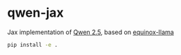 # qwen-jax

Jax implementation of [Qwen 2.5](https://github.com/QwenLM/Qwen2.5), based on [equinox-llama](https://github.com/EleutherAI/equinox-llama/tree/main)

```bash
pip install -e .
```